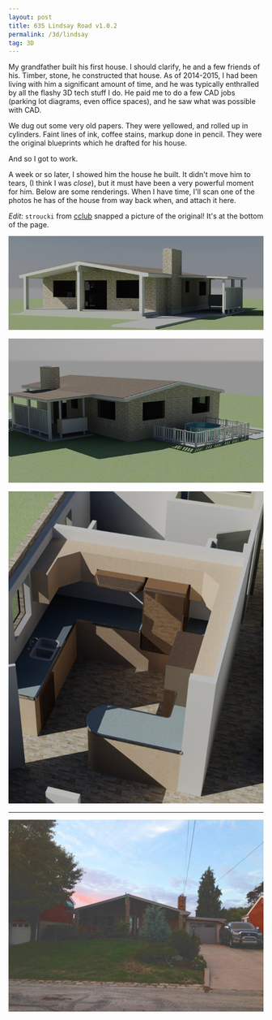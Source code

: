 ```yaml
---
layout: post
title: 635 Lindsay Road v1.0.2
permalink: /3d/lindsay
tag: 3D
---
```


My grandfather built his first house. I should clarify, he and a few friends of his. Timber, stone, he constructed that house. As of 2014-2015, I had been living with him a significant amount of time, and he was typically enthralled by all the flashy 3D tech stuff I do. He paid me to do a few CAD jobs (parking lot diagrams, even office spaces), and he saw what was possible with CAD.

We dug out some very old papers. They were yellowed, and rolled up in cylinders. Faint lines of ink, coffee stains, markup done in pencil. They were the original blueprints which he drafted for his house.

And so I got to work.

A week or so later, I showed him the house he built. It didn't move him to tears, (I think I was *close*), but it must have been a very powerful moment for him. Below are some renderings. When I have time, I'll scan one of the photos he has of the house from way back when, and attach it here.

*Edit:* `stroucki` from [cclub][] snapped a picture of the original! It's at the bottom of the page.

![635 Lindsay Road](/rsc/3d/lindsay/road.png)

![635 Lindsay Back](/rsc/3d/lindsay/back.png)

![635 Lindsay Kitchen](/rsc/3d/lindsay/kitchen.png)

---

![635 Lindsay Real](/rsc/3d/lindsay/real.jpg)

[cclub]: http://www.club.cc.cmu.edu

